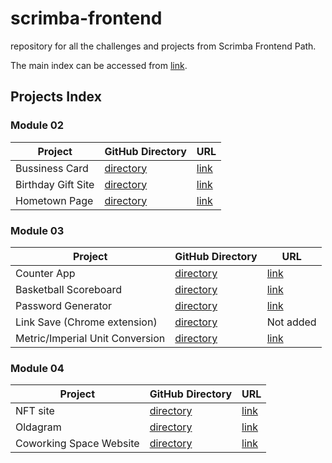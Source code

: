 # scrimba-frontend
repository for all the challenges and projects from Scrimba Frontend Path.

The main index can be accessed from [link](https://merry-kataifi-dfcaa9.netlify.app/).

## Projects Index
### Module 02
| Project | GitHub Directory | URL |
| ------- | ------ | ---- |
| Bussiness Card | [directory](./module-02/business-card) | [link](https://merry-kataifi-dfcaa9.netlify.app/module-02/business-card/index.html) |
| Birthday Gift Site | [directory](./module-02/birthday-gift-site) | [link](https://merry-kataifi-dfcaa9.netlify.app/module-02/birthday-gift-site/index.html) |
| Hometown Page | [directory](./module-02/hometown-page) | [link](https://merry-kataifi-dfcaa9.netlify.app/module-02/hometown-page/index.html) |

### Module 03
| Project | GitHub Directory | URL |
| ------- | ------ | ---- |
| Counter App | [directory](./module-03/counter-app) | [link](https://merry-kataifi-dfcaa9.netlify.app/module-03/counter-app/index.html) |
| Basketball Scoreboard | [directory](./module-03/scoreboard-app) | [link](https://merry-kataifi-dfcaa9.netlify.app/module-03/scoreboard-app/index.html) |
| Password Generator | [directory](./module-03/password-generator) | [link](https://merry-kataifi-dfcaa9.netlify.app/module-03/password-generator/) |
| Link Save (Chrome extension) | [directory](./module-03/chrome-extension) | Not added |
| Metric/Imperial Unit Conversion | [directory](./module-03/unit-converter) | [link](https://merry-kataifi-dfcaa9.netlify.app/module-03/unit-converter/index.html) |

### Module 04
| Project | GitHub Directory | URL |
| ------- | ------ | ---- |
| NFT site | [directory](./module-04/nft-site) | [link](https://merry-kataifi-dfcaa9.netlify.app/module-04/nft-site/index.html) |
| Oldagram | [directory](./module-04/oldagram) | [link](https://merry-kataifi-dfcaa9.netlify.app/module-04/oldagram/index.html) |
| Coworking Space Website | [directory](./module-04/coworking-space-site) | [link](https://merry-kataifi-dfcaa9.netlify.app/module-04/coworking-space-site/index.html) |